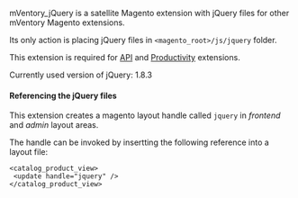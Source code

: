 mVentory_jQuery is a satellite Magento extension with jQuery files for other mVentory Magento extensions.

Its only action is placing jQuery files in `<magento_root>/js/jquery` folder.

This extension is required for [API](/mVentory/MVentory_Tm) and [Productivity](/mVentory/mvProductivity) extensions.

Currently used version of jQuery: 1.8.3

#### Referencing the jQuery files

This extension creates a magento layout handle called `jquery` in _frontend_ and _admin_ layout areas.

The handle can be invoked by insertting the following reference into a layout file:

    <catalog_product_view>
     <update handle="jquery" />
    </catalog_product_view>



